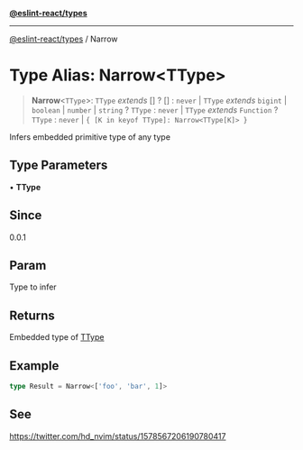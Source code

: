 [**@eslint-react/types**](../README.md)

***

[@eslint-react/types](../README.md) / Narrow

# Type Alias: Narrow\<TType\>

> **Narrow**\<`TType`\>: `TType` *extends* [] ? [] : `never` \| `TType` *extends* `bigint` \| `boolean` \| `number` \| `string` ? `TType` : `never` \| `TType` *extends* `Function` ? `TType` : `never` \| `{ [K in keyof TType]: Narrow<TType[K]> }`

Infers embedded primitive type of any type

## Type Parameters

• **TType**

## Since

0.0.1

## Param

Type to infer

## Returns

Embedded type of [TType](Narrow.md)

## Example

```ts
type Result = Narrow<['foo', 'bar', 1]>
```

## See

https://twitter.com/hd_nvim/status/1578567206190780417
